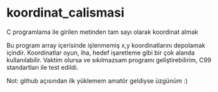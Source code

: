 # koordinat_calismasi
C programlama ile girilen metinden tam sayı olarak koordinat almak


Bu program array içerisinde işlenmemiş x,y koordinatlarını depolamak içindir.
Koordinatlar oyun, iha, hedef işaretleme gibi bir çok alanda kullanılabilir.
Vaktim olursa ve sıkılmazsam programı geliştirebilirim,
C99 standartları ile test edildi.

Not: github açısından ilk yüklemem amatör geldiyse üzgünüm :)
